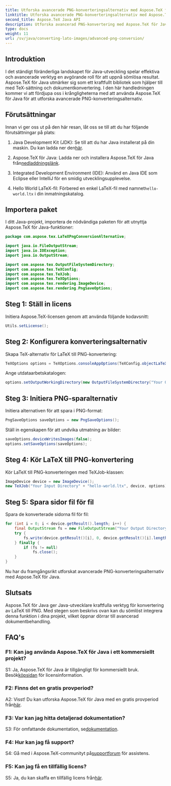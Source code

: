```yaml
---
title: Utforska avancerade PNG-konverteringsalternativ med Aspose.TeX för Java
linktitle: Utforska avancerade PNG-konverteringsalternativ med Aspose.TeX för Java
second_title: Aspose.TeX Java API
description: Utforska avancerad PNG-konvertering med Aspose.TeX för Java. En omfattande handledning om konvertering av LaTeX till PNG.
type: docs
weight: 11
url: /sv/java/converting-lato-images/advanced-png-conversion/
---
```

## Introduktion

I det ständigt föränderliga landskapet för Java-utveckling spelar effektiva och avancerade verktyg en avgörande roll för att uppnå sömlösa resultat. Aspose.TeX för Java utmärker sig som ett kraftfullt bibliotek som hjälper till med TeX-sättning och dokumentkonvertering. I den här handledningen kommer vi att fördjupa oss i krångligheterna med att använda Aspose.TeX för Java för att utforska avancerade PNG-konverteringsalternativ.

## Förutsättningar

Innan vi ger oss ut på den här resan, låt oss se till att du har följande förutsättningar på plats:

1.  Java Development Kit (JDK): Se till att du har Java installerat på din maskin. Du kan ladda ner den[här](https://www.oracle.com/java/technologies/javase-downloads.html).

2.  Aspose.TeX för Java: Ladda ner och installera Aspose.TeX för Java från[nedladdningslänk](https://releases.aspose.com/tex/java/).

3. Integrated Development Environment (IDE): Använd en Java IDE som Eclipse eller IntelliJ för en smidig utvecklingsupplevelse.

4.  Hello World LaTeX-fil: Förbered en enkel LaTeX-fil med namnet`hello-world.ltx` i din inmatningskatalog.

## Importera paket

I ditt Java-projekt, importera de nödvändiga paketen för att utnyttja Aspose.TeX för Java-funktioner:

```java
package com.aspose.tex.LaTeXPngConversionAlternative;

import java.io.FileOutputStream;
import java.io.IOException;
import java.io.OutputStream;

import com.aspose.tex.OutputFileSystemDirectory;
import com.aspose.tex.TeXConfig;
import com.aspose.tex.TeXJob;
import com.aspose.tex.TeXOptions;
import com.aspose.tex.rendering.ImageDevice;
import com.aspose.tex.rendering.PngSaveOptions;
```

## Steg 1: Ställ in licens

Initiera Aspose.TeX-licensen genom att använda följande kodavsnitt:

```java
Utils.setLicense();
```

## Steg 2: Konfigurera konverteringsalternativ

Skapa TeX-alternativ för LaTeX till PNG-konvertering:

```java
TeXOptions options = TeXOptions.consoleAppOptions(TeXConfig.objectLaTeX());
```

Ange utdataarbetskatalogen:

```java
options.setOutputWorkingDirectory(new OutputFileSystemDirectory("Your Output Directory"));
```

## Steg 3: Initiera PNG-sparalternativ

Initiera alternativen för att spara i PNG-format:

```java
PngSaveOptions saveOptions = new PngSaveOptions();
```

Ställ in egenskapen för att undvika utmatning av bilder:

```java
saveOptions.deviceWritesImages(false);
options.setSaveOptions(saveOptions);
```

## Steg 4: Kör LaTeX till PNG-konvertering

Kör LaTeX till PNG-konverteringen med TeXJob-klassen:

```java
ImageDevice device = new ImageDevice();
new TeXJob("Your Input Directory" + "hello-world.ltx", device, options).run();
```

## Steg 5: Spara sidor fil för fil

Spara de konverterade sidorna fil för fil:

```java
for (int i = 0; i < device.getResult().length; i++) {
    final OutputStream fs = new FileOutputStream("Your Output Directory" + "page-" + (i + 1) + ".png");
    try {
        fs.write(device.getResult()[i], 0, device.getResult()[i].length);
    } finally {
        if (fs != null)
            fs.close();
    }
}
```

Nu har du framgångsrikt utforskat avancerade PNG-konverteringsalternativ med Aspose.TeX för Java.

## Slutsats

Aspose.TeX för Java ger Java-utvecklare kraftfulla verktyg för konvertering av LaTeX till PNG. Med stegen som beskrivs ovan kan du sömlöst integrera denna funktion i dina projekt, vilket öppnar dörrar till avancerad dokumentbehandling.

## FAQ's

### F1: Kan jag använda Aspose.TeX för Java i ett kommersiellt projekt?

 S1: Ja, Aspose.TeX för Java är tillgängligt för kommersiellt bruk. Besök[köpsidan](https://purchase.aspose.com/buy) för licensinformation.

### F2: Finns det en gratis provperiod?

 A2: Visst! Du kan utforska Aspose.TeX för Java med en gratis provperiod från[här](https://releases.aspose.com/).

### F3: Var kan jag hitta detaljerad dokumentation?

 S3: För omfattande dokumentation, se[dokumentation](https://reference.aspose.com/tex/java/).

### F4: Hur kan jag få support?

 S4: Gå med i Aspose.TeX-communityt på[supportforum](https://forum.aspose.com/c/tex/47) för assistens.

### F5: Kan jag få en tillfällig licens?

 S5: Ja, du kan skaffa en tillfällig licens från[här](https://purchase.aspose.com/temporary-license/).